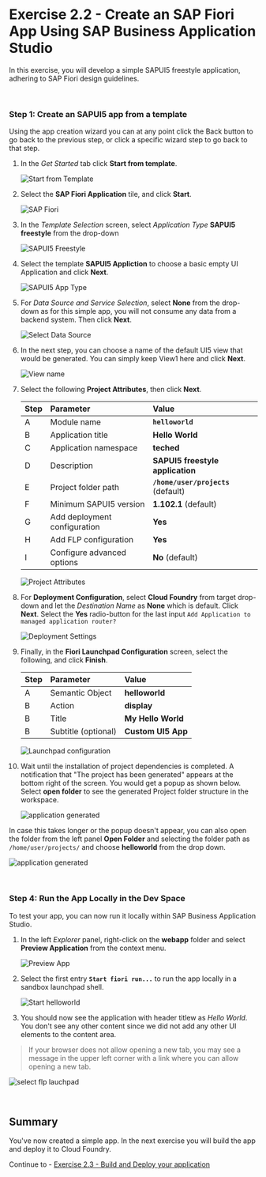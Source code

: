 # Exercise 2.2 - Create an SAP Fiori App Using SAP Business Application Studio

In this exercise, you will develop a simple SAPUI5 freestyle application, adhering to SAP Fiori design guidelines. 

<br>

### Step 1: Create an SAPUI5 app from a template

Using the app creation wizard you can at any point click the Back button to go back to the previous step, or click a specific wizard step to go back to that step.

1. In the *Get Started* tab click **Start from template**.

   ![Start from Template](images/n01-craete-app-frrom-template.png)

2. Select the **SAP Fiori Application** tile, and click **Start**.

   ![SAP Fiori](images/n02-choose-template-type.png)

3. In the *Template Selection* screen, select *Application Type* **SAPUI5 freestyle** from the drop-down

   ![SAPUI5 Freestyle](images/n03-choose-app-type.png)

4. Select the template **SAPUI5 Appliction** to choose a basic empty UI Application and click **Next**. 

   ![SAPUI5 App Type](images/n04-choose-empty-UI5-App.png)
   
5. For *Data Source and Service Selection*, select **None** from the drop-down as for this simple app, you will not consume any data from a backend system. Then click **Next**.

   ![Select Data Source](images/n05-select-datasource-none.png)

6. In the next step, you can choose a name of the default UI5 view that would be generated. You can simply keep View1 here and click **Next**.

   ![View name](images/n06-keep-view-name.png)

7. Select the following **Project Attributes**, then click **Next**.

    | Step | Parameter | Value |
    |:-----|:----------|:------|
    | A | Module name | **`helloworld`** |
    | B | Application title | **Hello World** |
    | C | Application namespace | **teched** |
    | D | Description | **SAPUI5 freestyle application** |
    | E | Project folder path | **`/home/user/projects`** (default)|
    | F | Minimum SAPUI5 version | **1.102.1** (default) |
    | G | Add deployment configuration | **Yes**|
    | H | Add FLP configuration | **Yes** |
    | I | Configure advanced options | **No** (default) |

   ![Project Attributes](images/n07-enter-project-attributes.png)
    
7. For **Deployment Configuration**, select **Cloud Foundry** from target drop-down and let the *Destination Name* as **None** which is default. Click **Next**. Select the **Yes** radio-button for the last input `Add Application to managed application router?`

   ![Deployment Settings](images/n08-deployment-config.png)

8. Finally, in the **Fiori Launchpad Configuration** screen, select the following, and click **Finish**. 

    | Step | Parameter | Value |
    |:-----|:----------|:------|
    | A | Semantic Object | **helloworld** |
    | B | Action | **display** |
    | B | Title | **My Hello World** |
    | B | Subtitle (optional) | **Custom UI5 App** |

    ![Launchpad configuration](images/n09-flp-config.png)


9. Wait until the installation of project dependencies is completed. A notification that "The project has been generated" appears at the bottom right of the screen. You would get a popup as shown below. Select **open folder** to see the generated Project folder structure in the workspace.
    
    ![application generated](images/n10-open-folder-in-workspace.png)
    
 In case this takes longer or the popup doesn't appear, you can also open the folder from the left panel **Open Folder** and selecting the folder path as `/home/user/projects/` and choose **helloworld** from the drop down.

![application generated](images/n10a-alternative-open-folder.png)

<br>

### Step 4: Run the App Locally in the Dev Space

To test your app, you can now run it locally within SAP Business Application Studio.

1.	In the left *Explorer* panel, right-click on the **webapp** folder and select **Preview Application** from the context menu.

    ![Preview App](images/n12-preview-app.png)

2.	Select the first entry **`Start fiori run...`** to run the app locally in a sandbox launchpad shell.

    ![Start helloworld](images/n13-select-run-command.png)

3. You should now see the application with header titlew as *Hello World*. You don't see any other content since we did not add any other UI elements to the content area.

 >If your browser does not allow opening a new tab, you may see a message in the upper left corner with a link where you can allow opening a new tab.
   
   ![select flp lauchpad](images/n18-preview-app.png)
   
<br>

## Summary

You've now created a simple app. In the next exercise you will build the app and deploy it to Cloud Foundry.

Continue to - [Exercise 2.3 - Build and Deploy your application ](../ex2.3/README.md)
